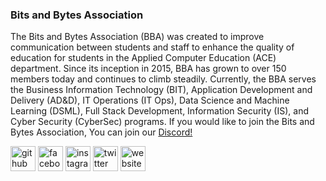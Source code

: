 ### Bits and Bytes Association
The Bits and Bytes Association (BBA) was created to improve communication between students and staff to enhance the quality of education for students in the Applied Computer Education (ACE) department. Since its inception in 2015, BBA has grown to over 150 members today and continues to climb steadily. Currently, the BBA serves the Business Information Technology (BIT), Application Development and Delivery (AD&D), IT Operations (IT Ops), Data Science and Machine Learning (DSML), Full Stack Development, Information Security (IS), and Cyber Security (CyberSec) programs. If you would like to join the Bits and Bytes Association, You can join our <a href ="https://discord.gg/RXySZQE"> Discord!</a>



[<img src='https://cdn.jsdelivr.net/npm/simple-icons@3.0.1/icons/github.svg' alt='github' height='40'>](https://github.com/https://github.com/bits-and-bytes-association)  [<img src='https://cdn.jsdelivr.net/npm/simple-icons@3.0.1/icons/facebook.svg' alt='facebook' height='40'>](https://www.facebook.com/https://www.facebook.com/groups/865544533563505)  [<img src='https://cdn.jsdelivr.net/npm/simple-icons@3.0.1/icons/instagram.svg' alt='instagram' height='40'>](https://www.instagram.com/https://www.instagram.com/rrcbba//)  [<img src='https://cdn.jsdelivr.net/npm/simple-icons@3.0.1/icons/twitter.svg' alt='twitter' height='40'>](https://twitter.com/https://twitter.com/rrcbba)  [<img src='https://cdn.jsdelivr.net/npm/simple-icons@3.0.1/icons/icloud.svg' alt='website' height='40'>](http://bitsandbytesassociation.ca/)  
